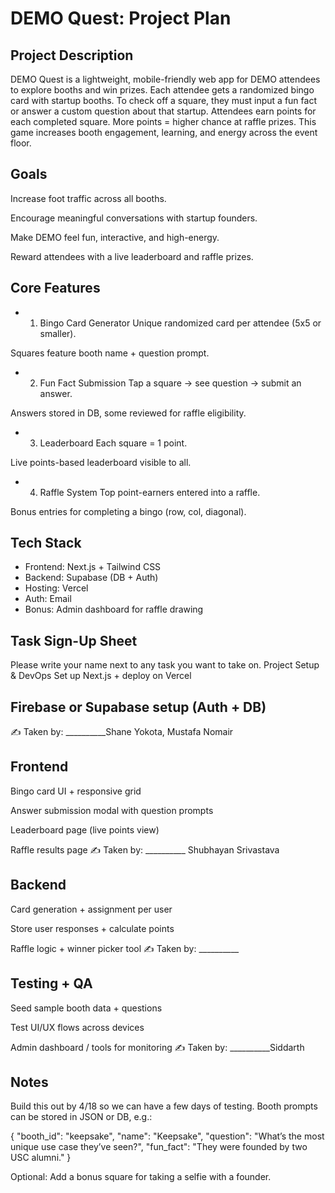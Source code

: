 # DEMO Quest: Project Plan
## Project Description
DEMO Quest is a lightweight, mobile-friendly web app for DEMO attendees to explore booths and win prizes. Each attendee gets a randomized bingo card with startup booths. To check off a square, they must input a fun fact or answer a custom question about that startup.
Attendees earn points for each completed square. More points = higher chance at raffle prizes. This game increases booth engagement, learning, and energy across the event floor.

## Goals
Increase foot traffic across all booths.


Encourage meaningful conversations with startup founders.


Make DEMO feel fun, interactive, and high-energy.


Reward attendees with a live leaderboard and raffle prizes.



## Core Features
* 1. Bingo Card Generator
Unique randomized card per attendee (5x5 or smaller).


Squares feature booth name + question prompt.


* 2. Fun Fact Submission
Tap a square → see question → submit an answer.


Answers stored in DB, some reviewed for raffle eligibility.


* 3. Leaderboard
Each square = 1 point.


Live points-based leaderboard visible to all.


* 4. Raffle System
Top point-earners entered into a raffle.


Bonus entries for completing a bingo (row, col, diagonal).



## Tech Stack
 - Frontend: Next.js + Tailwind CSS
 - Backend: Supabase (DB + Auth)
 - Hosting: Vercel
 - Auth: Email
 - Bonus: Admin dashboard for raffle drawing



## Task Sign-Up Sheet
Please write your name next to any task you want to take on.
Project Setup & DevOps
Set up Next.js + deploy on Vercel


## Firebase or Supabase setup (Auth + DB)

 ✍️ Taken by: __________Shane Yokota, Mustafa Nomair


## Frontend
Bingo card UI + responsive grid


Answer submission modal with question prompts


Leaderboard page (live points view)


Raffle results page
 ✍️ Taken by: __________ Shubhayan Srivastava


## Backend
Card generation + assignment per user


Store user responses + calculate points


Raffle logic + winner picker tool
 ✍️ Taken by: __________


## Testing + QA
Seed sample booth data + questions


Test UI/UX flows across devices


Admin dashboard / tools for monitoring
 ✍️ Taken by: __________Siddarth




## Notes
Build this out by 4/18 so we can have a few days of testing.
Booth prompts can be stored in JSON or DB, e.g.:


{
  "booth_id": "keepsake",
  "name": "Keepsake",
  "question": "What’s the most unique use case they’ve seen?",
  "fun_fact": "They were founded by two USC alumni."
}

Optional: Add a bonus square for taking a selfie with a founder.
